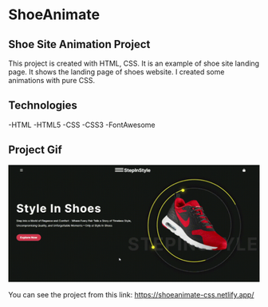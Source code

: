 # ShoeAnimate


<h2>Shoe Site Animation Project</h2>

This project is created with HTML, CSS. It is an example of shoe site landing page. It shows the landing page of shoes website. I created some animations with pure CSS.


<h2>Technologies</h2>

-HTML -HTML5 -CSS -CSS3 -FontAwesome

<h2>Project Gif</h2>

![](shoe.gif)

You can see the project from this link: https://shoeanimate-css.netlify.app/